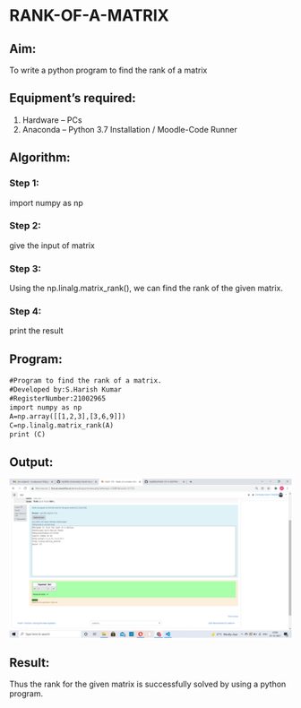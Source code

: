 # RANK-OF-A-MATRIX
## Aim:
To write a python program to find the rank of a matrix
## Equipment’s required:
1. 	Hardware – PCs
2. 	Anaconda – Python 3.7 Installation / Moodle-Code Runner
## Algorithm:
### Step 1: 
import numpy as np
### Step 2: 
give the input of matrix 
### Step 3: 
Using the np.linalg.matrix_rank(), we can find the rank of the given matrix.
### Step 4: 
print the result
## Program:
~~~ 
#Program to find the rank of a matrix.
#Developed by:S.Harish Kumar 
#RegisterNumber:21002965
import numpy as np
A=np.array([[1,2,3],[3,6,9]])
C=np.linalg.matrix_rank(A)
print (C)
~~~
## Output:
![OUTPUT](https://github.com/Hp9806/RANK-OF-A-MATRIX/blob/main/rank%20of%20a%20matrix.png?raw=true)
## Result:
Thus the rank for the given matrix is successfully solved by  using a python program.

